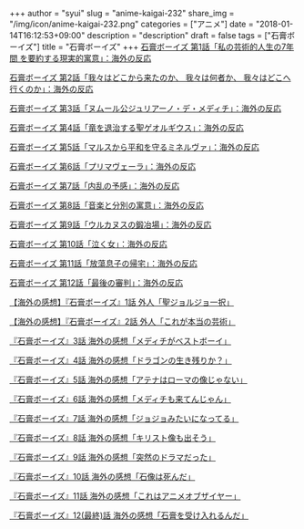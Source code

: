 +++
author = "syui"
slug = "anime-kaigai-232"
share_img = "/img/icon/anime-kaigai-232.png"
categories = ["アニメ"]
date = "2018-01-14T16:12:53+09:00"
description = "description"
draft = false
tags = ["石膏ボーイズ"]
title = "石膏ボーイズ"
+++
<a href="http://fromdistant.blog.jp/archives/1049484132.html" rel="nofollow" target="_blank" title="石膏ボーイズ 第1話「私の芸術的人生の7年間 を要約する現実的寓意」：海外の反応">石膏ボーイズ 第1話「私の芸術的人生の7年間 を要約する現実的寓意」：海外の反応</a>

<a href="http://fromdistant.blog.jp/archives/1050033854.html" rel="nofollow" target="_blank" title="石膏ボーイズ 第2話「我々はどこから来たのか、 我々は何者か、 我々はどこへ行くのか」：海外の反応">石膏ボーイズ 第2話「我々はどこから来たのか、 我々は何者か、 我々はどこへ行くのか」：海外の反応</a>

<a href="http://fromdistant.blog.jp/archives/1050687455.html" rel="nofollow" target="_blank" title="石膏ボーイズ 第3話「ヌムール公ジュリアーノ・デ・メディチ」：海外の反応">石膏ボーイズ 第3話「ヌムール公ジュリアーノ・デ・メディチ」：海外の反応</a>

<a href="http://fromdistant.blog.jp/archives/1051264687.html" rel="nofollow" target="_blank" title="石膏ボーイズ 第4話「竜を退治する聖ゲオルギウス」：海外の反応">石膏ボーイズ 第4話「竜を退治する聖ゲオルギウス」：海外の反応</a>

<a href="http://fromdistant.blog.jp/archives/1051746181.html" rel="nofollow" target="_blank" title="石膏ボーイズ 第5話「マルスから平和を守るミネルヴァ」：海外の反応">石膏ボーイズ 第5話「マルスから平和を守るミネルヴァ」：海外の反応</a>

<a href="http://fromdistant.blog.jp/archives/1052079538.html" rel="nofollow" target="_blank" title="石膏ボーイズ 第6話「プリマヴェーラ」：海外の反応">石膏ボーイズ 第6話「プリマヴェーラ」：海外の反応</a>

<a href="http://fromdistant.blog.jp/archives/1052563139.html" rel="nofollow" target="_blank" title="石膏ボーイズ 第7話「内乱の予感」：海外の反応">石膏ボーイズ 第7話「内乱の予感」：海外の反応</a>

<a href="http://fromdistant.blog.jp/archives/1061602907.html" rel="nofollow" target="_blank" title="石膏ボーイズ 第8話「音楽と分別の寓意」：海外の反応">石膏ボーイズ 第8話「音楽と分別の寓意」：海外の反応</a>

<a href="http://fromdistant.blog.jp/archives/1061662323.html" rel="nofollow" target="_blank" title="石膏ボーイズ 第9話「ウルカヌスの鍛冶場」：海外の反応">石膏ボーイズ 第9話「ウルカヌスの鍛冶場」：海外の反応</a>

<a href="http://fromdistant.blog.jp/archives/1061692462.html" rel="nofollow" target="_blank" title="石膏ボーイズ 第10話「泣く女」：海外の反応">石膏ボーイズ 第10話「泣く女」：海外の反応</a>

<a href="http://fromdistant.blog.jp/archives/1061716943.html" rel="nofollow" target="_blank" title="石膏ボーイズ 第11話「放蕩息子の帰宅」：海外の反応">石膏ボーイズ 第11話「放蕩息子の帰宅」：海外の反応</a>

<a href="http://fromdistant.blog.jp/archives/1061746317.html" rel="nofollow" target="_blank" title="石膏ボーイズ 第12話「最後の審判」：海外の反応">石膏ボーイズ 第12話「最後の審判」：海外の反応</a>

<a href="http://soresore.net/archives/1049488248.html" rel="nofollow" target="_blank" title="【海外の感想】『石膏ボーイズ』1話 外人「聖ジョルジョ一択」">【海外の感想】『石膏ボーイズ』1話 外人「聖ジョルジョ一択」</a>

<a href="http://soresore.net/archives/1050007597.html" rel="nofollow" target="_blank" title="【海外の感想】『石膏ボーイズ』2話 外人「これが本当の芸術」">【海外の感想】『石膏ボーイズ』2話 外人「これが本当の芸術」</a>

<a href="http://soresore.net/archives/1050529328.html" rel="nofollow" target="_blank" title="『石膏ボーイズ』3話 海外の感想「メディチがベストボーイ」">『石膏ボーイズ』3話 海外の感想「メディチがベストボーイ」</a>

<a href="http://soresore.net/archives/1051028512.html" rel="nofollow" target="_blank" title="『石膏ボーイズ』4話 海外の感想「ドラゴンの生き残りか？」">『石膏ボーイズ』4話 海外の感想「ドラゴンの生き残りか？」</a>

<a href="http://soresore.net/archives/1051505628.html" rel="nofollow" target="_blank" title="『石膏ボーイズ』5話 海外の感想「アテナはローマの像じゃない」">『石膏ボーイズ』5話 海外の感想「アテナはローマの像じゃない」</a>

<a href="http://soresore.net/archives/1052008335.html" rel="nofollow" target="_blank" title="『石膏ボーイズ』6話 海外の感想「メディチも来てんじゃん」">『石膏ボーイズ』6話 海外の感想「メディチも来てんじゃん」</a>

<a href="http://soresore.net/archives/1052479685.html" rel="nofollow" target="_blank" title="『石膏ボーイズ』7話 海外の感想「ジョジョみたいになってる」">『石膏ボーイズ』7話 海外の感想「ジョジョみたいになってる」</a>

<a href="http://soresore.net/archives/1052924933.html" rel="nofollow" target="_blank" title="『石膏ボーイズ』8話 海外の感想「キリスト像も出そう」">『石膏ボーイズ』8話 海外の感想「キリスト像も出そう」</a>

<a href="http://soresore.net/archives/1053408703.html" rel="nofollow" target="_blank" title=" 『石膏ボーイズ』9話 海外の感想「突然のドラマだった」"> 『石膏ボーイズ』9話 海外の感想「突然のドラマだった」</a>

<a href="http://soresore.net/archives/1053857115.html" rel="nofollow" target="_blank" title="『石膏ボーイズ』10話 海外の感想「石像は死んだ」">『石膏ボーイズ』10話 海外の感想「石像は死んだ」</a>

<a href="http://soresore.net/archives/1054292840.html" rel="nofollow" target="_blank" title="『石膏ボーイズ』11話 海外の感想「これはアニメオブザイヤー」">『石膏ボーイズ』11話 海外の感想「これはアニメオブザイヤー」</a>

<a href="http://soresore.net/archives/1054712898.html" rel="nofollow" target="_blank" title="『石膏ボーイズ』12(最終)話 海外の感想「石膏を受け入れるんだ」">『石膏ボーイズ』12(最終)話 海外の感想「石膏を受け入れるんだ」</a>
